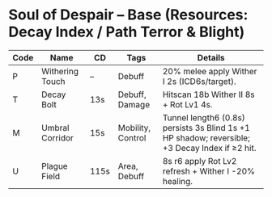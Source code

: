 # Soul of Despair – Base (Resources: Decay Index / Path Terror & Blight)
| Code | Name | CD | Tags | Details |
|------|------|----|------|---------|
| P | Withering Touch | – | Debuff | 20% melee apply Wither I 2s (ICD6s/target). |
| T | Decay Bolt | 13s | Debuff, Damage | Hitscan 18b Wither II 8s + Rot Lv1 4s. |
| M | Umbral Corridor | 15s | Mobility, Control | Tunnel length6 (0.8s) persists 3s Blind 1s +1 HP shadow; reversible; +3 Decay Index if ≥2 hit. |
| U | Plague Field | 115s | Area, Debuff | 8s r6 apply Rot Lv2 refresh + Wither I -20% healing. |
